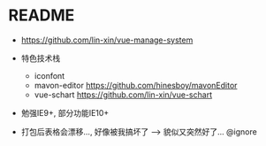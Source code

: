 # README

- https://github.com/lin-xin/vue-manage-system

- 特色技术栈

    - iconfont
    - mavon-editor https://github.com/hinesboy/mavonEditor
    - vue-schart https://github.com/lin-xin/vue-schart

- 勉强IE9+, 部分功能IE10+
- 打包后表格会漂移..., 好像被我搞坏了 --> 貌似又突然好了... @ignore
